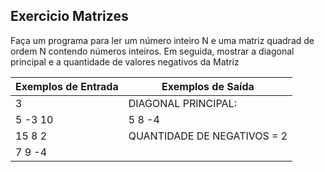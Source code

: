 ## Exercicio Matrizes
Faça um programa para ler um número inteiro N e uma matriz quadrad de ordem N contendo números inteiros. Em seguida, mostrar a diagonal principal e a quantidade de valores negativos da Matriz

| Exemplos de Entrada | 	Exemplos de Saída  |
| ------------- | ------------- |
| 3  | DIAGONAL PRINCIPAL:|
| 5 -3 10 | 5 8 -4 |
| 15 8 2 | QUANTIDADE DE NEGATIVOS = 2 |
| 7 9 -4 |  |






